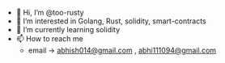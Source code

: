 - 👋 Hi, I’m @too-rusty
- 👀 I’m interested in Golang, Rust, solidity, smart-contracts
- 🌱 I’m currently learning solidity
- 📫 How to reach me
  - email -> abhish014@gmail.com , abhi111094@gmail.com
  

<!---
too-rusty/too-rusty is a ✨ special ✨ repository because its `README.md` (this file) appears on your GitHub profile.
You can click the Preview link to take a look at your changes.
--->
